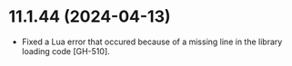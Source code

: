 # 11.1.44 (2024-04-13)

* Fixed a Lua error that occured because of a missing line in the library loading code [GH-510].